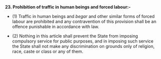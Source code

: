 **23. Prohibition of traffic in human beings and forced labour:-** 

- (1) Traffic in human beings and _begar_ and other similar forms of forced labour are prohibited and any contravention of this provision shall be an offence punishable in accordance with law.

- (2) Nothing in this article shall prevent the State from imposing compulsory service for public purposes, and in imposing such service the State shall not make any discrimination on grounds only of religion, race, caste or class or any of them.
